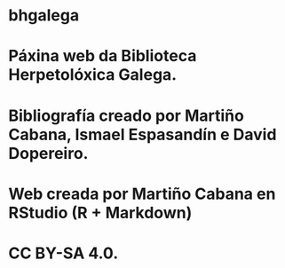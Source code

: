 # bhgalega
# Páxina web da Biblioteca Herpetolóxica Galega.
# Bibliografía creado por Martiño Cabana, Ismael Espasandín e David Dopereiro.
# Web creada por Martiño Cabana en RStudio (R + Markdown)
# CC BY-SA 4.0.
